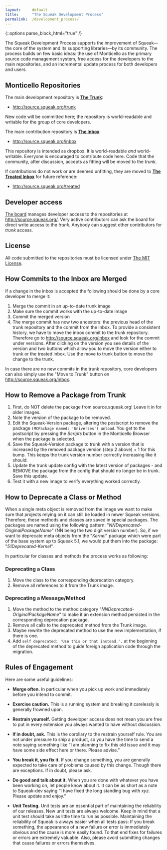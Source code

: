 ```yaml
---
layout:     default
title:      "The Squeak Development Process"
permalink:  /development_process/
---
```

{::options parse_block_html="true" /}

The Squeak Development Process supports the improvement of Squeak—the core of the system and its supporting libraries—by its community. The process builds on few basic ideas: the use of Monticello as the primary source code management system, free access for the developers to the main repositories, and an incremental update process for both developers and users.

<div class="row">
<div class="col-md-6 col-lg-6">

## Monticello Repositories

The main development repository is **[The Trunk](http://source.squeak.org/trunk.html)**:

* <http://source.squeak.org/trunk>

New code will be committed here; the repository is world-readable and writable for the group of core developers.

The main contribution repository is **[The Inbox](http://source.squeak.org/inbox.html)**:

* <http://source.squeak.org/inbox>

This repository is intended as dropbox. It is world-readable *and* world-writable. Everyone is encouraged to contribute code here. Code that the community, after discussion, accepts as fitting will be moved to the *trunk*. 

If contributions do not work or are deemed unfitting, they are moved to **[The Treated Inbox](http://source.squeak.org/treated)** for future reference:

* <http://source.squeak.org/treated>


## Developer access

[The board](/board/) manages developer access to the repositories at <http://source.squeak.org/>. Very active contributors can ask the board for direct write access to the *trunk*. Anybody can suggest other contributors for *trunk* access.

## License

All code submitted to the repositories must be licensed under [The MIT License](https://opensource.org/licenses/MIT).

## How Commits to the Inbox are Merged
If a change in the inbox is accepted the following should be done by a core developer to merge it:
 
 1. Merge the commit in an up-to-date trunk image
 2. Make sure the commit works with the up-to-date image
 3. Commit the merged version
 4. The merge commit has now two ancestors: the previous head of the trunk repository and the commit from the inbox. To provide a consistent history, we have to move the inbox commit to the trunk repository. Therefore go to <http://source.squeak.org/inbox> and look for the commit under versions. After clicking on the version you see details of the version and two buttons which allow you to move the version either to trunk or the treated inbox. Use the move to trunk button to move the change to the trunk.

In case there are no new commits in the trunk repository, core developers can also simply use the "Move to Trunk" button on <http://source.squeak.org/inbox>.

## How to Remove a Package from Trunk
 1. First, do NOT delete the package from source.squeak.org! Leave it in for older images.
 2. Note the version of the package to be removed.
 3. Edit the Squeak-Version package, altering the postscript to remove the package `(MCPackage named: 'Universes') unload`. You get to the postscript by pressing the *Scripts* button in the Monticello Browser when the package is selected.
 4. Save the Squeak-Version package to trunk with a version that is increased by the removed package version (step 2 above) + 1 for this bump. This keeps the trunk version number correctly increasing like it should.
 5. Update the trunk update config with the latest version of packages - and REMOVE the package from the config that should no longer be in trunk. Save this update.
 6. Test it with a new image to verify everything worked correctly.

## How to Deprecate a Class or Method
When a single meta object is removed from the image we want to make sure that projects relying on it can still be loaded in newer Squeak versions. Therefore, these methods and classes are saved in special packages. The packages are named using the following pattern: "*NNDeprecated-OriginalPackageName*" (NN being the two digit version number). So, if we want to deprecate meta objects from the "*Kernel*" package which were part of the base system up to Squeak 5.1, we would put them into the package: "*51Deprecated-Kernel*".

In particular for classes and methods the process works as following:

### Deprecating a Class
 
 1. Move the class to the corresponding deprecation category.
 2. Remove all references to it from the Trunk image.

### Deprecating a Message/Method

 1. Move the method to the method category "*NNDeprecated-OriginalPackageName*" to make it an extension method persisted in the corresponding deprecation package.
 2. Remove all calls to the deprecated method from the Trunk image.
 3. Maybe rewrite the deprecated method to use the new implementation, if there is one.
 4. Add `self deprecated: 'Use this or that instead.'.` at the beginning of the deprecated method to guide foreign application code through the migration.

</div>
<div class="col-md-6 col-lg-6">

## Rules of Engagement

Here are some useful guidelines:

* **Merge often.** In particular when you pick up work and immediately before you intend to commit.

* **Exercise caution.** This is a running system and breaking it carelessly is generally frowned upon.

* **Restrain yourself.** Getting developer access does not mean you are free to put in every extension you always wanted to have without discussion.

* **If in doubt, ask.** This is the corollary to the restrain yourself rule. You are not under pressure to ship a product, so you have the time to send a note saying something like “I am planning to fix this old issue and it may have some side effect here or there. Please advise.”

* **You break it, you fix it.** If you change something, you are generally expected to take care of problems caused by this change. Though there are exceptions. If in doubt, please ask.

* **Do good and talk about it.** When you are done with whatever you have been working on, let people know about it. It can be as short as a note to Squeak-dev saying “I have fixed the long standing bug with *xyz.* Please update and enjoy.”

* **Unit Testing.** Unit tests are an essential part of maintaining the reliability of our releases. New unit tests are always welcome. Keep in mind that a unit test should take as little time to run as possible. Maintaining the reliability of Squeak is always easier when all tests pass: If you break something, the appearance of a new failure or error is immediately obvious and the cause is more easily found. To that end fixes for failures or errors are extremely valuable. Also, please avoid submitting changes that cause failures or errors themselves.


</div>
